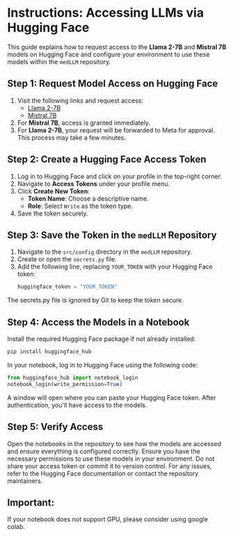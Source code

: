 # Instructions: Accessing LLMs via Hugging Face

This guide explains how to request access to the **Llama 2-7B** and **Mistral 7B** models on Hugging Face and configure your environment to use these models within the `medLLM` repository.

## Step 1: Request Model Access on Hugging Face
1. Visit the following links and request access:
   - [Llama 2-7B](https://huggingface.co/meta-llama/Llama-2-7b)
   - [Mistral 7B](https://huggingface.co/mistralai/Mistral-7B-Instruct-v0.1)
2. For **Mistral 7B**, access is granted immediately.
3. For **Llama 2-7B**, your request will be forwarded to Meta for approval. This process may take a few minutes.

## Step 2: Create a Hugging Face Access Token
1. Log in to Hugging Face and click on your profile in the top-right corner.
2. Navigate to **Access Tokens** under your profile menu.
3. Click **Create New Token**:
   - **Token Name**: Choose a descriptive name.
   - **Role**: Select `Write` as the token type.
4. Save the token securely.

## Step 3: Save the Token in the `medLLM` Repository
1. Navigate to the `src/config` directory in the `medLLM` repository.
2. Create or open the `secrets.py` file.
3. Add the following line, replacing `YOUR_TOKEN` with your Hugging Face token:
   ```python
   huggingface_token = "YOUR_TOKEN"
The secrets.py file is ignored by Git to keep the token secure.

## Step 4: Access the Models in a Notebook

Install the required Hugging Face package if not already installed:
```bash
pip install huggingface_hub
```
In your notebook, log in to Hugging Face using the following code:
```python
from huggingface_hub import notebook_login
notebook_login(write_permission=True)
```

A window will open where you can paste your Hugging Face token. After authentication, you'll have access to the models.

## Step 5: Verify Access
Open the notebooks in the repository to see how the models are accessed and ensure everything is configured correctly.
Ensure you have the necessary permissions to use these models in your environment.
Do not share your access token or commit it to version control.
For any issues, refer to the Hugging Face documentation or contact the repository maintainers.


## Important:
If your notebook does not support GPU, please consider using google colab.